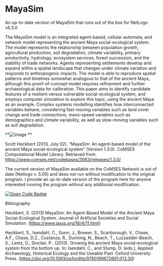 # MayaSim

An up-to-date version of MayaSim that runs out of the box for NetLogo v6.3.0

The MayaSim model is an integrated agent-based, cellular automata, and network model representing the ancient Maya social-ecological system. The model represents the relationship between population growth, agricultural production, soil degradation, climate variability, primary productivity, hydrology, ecosystem services, forest succession, and the stability of trade networks. Agents representing settlements develop and expand within a spatial landscape that changes under climate variation and responds to anthropogenic impacts. The model is able to reproduce spatial patterns and timelines somewhat analogous to that of the ancient Maya, although this proof-of-concept model requires refinement and further archaeological data for calibration. This paper aims to identify candidate features of a resilient versus vulnerable social-ecological system, and employs computer simulation to explore this topic, using the ancient Maya as an example. Complex systems modelling identifies how interconnected variables behave, considering fast-moving variables such as land cover change and trade connections, meso-speed variables such as demographics and climate variability, as well as slow-moving variables such as soil degradation.

**![image](https://github.com/mjstoroz/MayaSim/assets/37262610/a1232d22-48fb-405d-b459-3810100fe103)
**


Scott Heckbert (2013, July 02). “MayaSim: An agent-based model of the ancient Maya social-ecological system” (Version 1.3.0). CoMSES Computational Model Library. Retrieved from: https://www.comses.net/codebases/3063/releases/1.3.0/

The current version of MayaSim available on the CoMSES Network is out of date (Netlogo v. 5.05) and does not run without modification to the original program. I provide an up-to-date version of the program here for anyone interested running the program without any additional modification. 

[![Open Code Badge](https://www.comses.net/static/images/icons/open-code-badge.png)](https://www.comses.net/codebases/3063/releases/1.3.0/)

Bibliography

Heckbert, S. (2013) MayaSim: An Agent-Based Model of the Ancient Maya Social-Ecological System. Journal of Artificial Societies and Social Simulation. 
(https://www.jasss.org/16/4/11.html)

Heckbert, S., Isendahl, C., Gunn, J., Brewer, S., Scarborough, V., Chase, A.F., Chase, D.Z., Costanza, R., Dunning, N., Beach, T., Luzzadder-Beach, S., Lentz, D., Sinclair, P.. (2013). Growing the ancient Maya social-ecological system from the bottom up. In: Isendahl, C., and Stump, D. (eds.), Applied Archaeology, Historical Ecology and the Useable Past. Oxford University Press. (https://doi.org/10.1093/oxfordhb/9780199672691.013.30)

